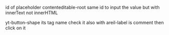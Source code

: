 id of placeholder contenteditable-root same id to input the value but with innerText not innerHTML

 
yt-button-shape its tag name 
check it also with areil-label is comment then click on it
